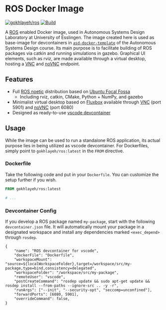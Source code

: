 # ROS Docker Image

[![gokhlayeh/ros](https://img.shields.io/badge/Docker%20Hub-gokhlayeh%2Fros-blue)](https://hub.docker.com/r/gokhlayeh/ros)
[![Build](https://github.com/ChiefGokhlayeh/ros/actions/workflows/build.yml/badge.svg)](https://github.com/ChiefGokhlayeh/ros/actions/workflows/build.yml)

A [ROS](https://www.ros.org/) enabled Docker image, used in Autonomous Systems Design Laboratory at University of Esslingen. The image created here is used as base-image for devcontainers in [`asd-docker-template`](https://gitlab.hs-esslingen.de/anbait07/asd-docker-template) of the Autonomous Systems Design course. Its main purpose is to facilitate building of ROS packages via catkin and running simulations in gazebo. Graphical UI elements, such as rviz, are made available through a virtual desktop, hosting a [VNC](https://tigervnc.org/) and [noVNC](https://novnc.com/info.html) endpoint.

## Features

* Full [ROS noetic](http://wiki.ros.org/noetic) distribution based on [Ubuntu Focal Fossa](https://wiki.ubuntu.com/FocalFossa/ReleaseNotes)
  * Including rviz, catkin, CMake, Python + NumPy, and gazebo
* Minimalist virtual desktop based on [Fluxbox](http://fluxbox.org/) available through [VNC](https://tigervnc.org/) (port 5901) and [noVNC](https://novnc.com/info.html) (port 6080)
* Designed as ready-to-use [vscode devcontainer](https://code.visualstudio.com/docs/remote/create-dev-container)

## Usage

While the image can be used to run a standalone ROS application, its actual purpose lies in being utilized as vscode devcontainer. For Dockerfiles, simply point to `gokhlayeh/ros:latest` in the `FROM` directive.

### Dockerfile

Take the following code and put in your `Dockerfile`. You can customize the setup further if you wish.

```Dockerfile
FROM gokhlayeh/ros:latest

# ...
```

### Devcontainer Config

If you develop a ROS package named `my-package`, start with the following `devcontainer.json` file. It will automatically mount your package in a designated workspace and install any dependencies marked `<exec_depend>` through `rosdep`.

```jsonc
{
    "name": "ROS devcontainer for vscode",
    "dockerFile": "Dockerfile",
    "workspaceMount": "source=${localWorkspaceFolder},target=/workspace/src/my-package,type=bind,consistency=delegated",
    "workspaceFolder": "/workspace/src/my-package",
    "remoteUser": "vscode",
    "postCreateCommand": "rosdep update && sudo apt-get update && rosdep install --from-paths --ignore-src .. -y -r",
    "runArgs": ["--init", "--security-opt", "seccomp=unconfined"],
    "forwardPorts": [6080, 5901],
    "overrideCommand": false,
}

```
